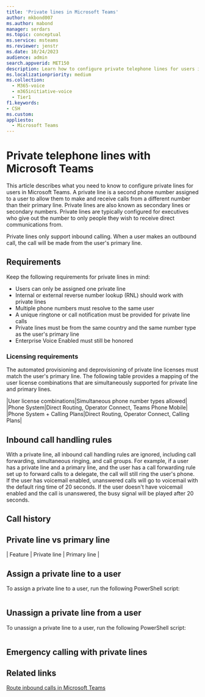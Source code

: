 ```yaml
---
title: 'Private lines in Microsoft Teams'
author: mkbond007
ms.author: mabond
manager: serdars
ms.topic: conceptual
ms.service: msteams
ms.reviewer: jenstr
ms.date: 10/24/2023
audience: admin
search.appverid: MET150
description: Learn how to configure private telephone lines for users in Microsoft Teams.
ms.localizationpriority: medium
ms.collection: 
  - M365-voice
  - m365initiative-voice
  - Tier1
f1.keywords:
- CSH
ms.custom: 
appliesto: 
  - Microsoft Teams
---
```


# Private telephone lines with Microsoft Teams

This article describes what you need to know to configure private lines for users in Microsoft Teams. A private line is a second phone number assigned to a user to allow them to make and receive calls from a different number than their primary line. Private lines are also known as secondary lines or secondary numbers. Private lines are typically configured for executives who give out the number to only people they wish to receive direct communications from.

Private lines only support inbound calling. When a user makes an outbound call, the call will be made from the user's primary line.

## Requirements

Keep the following requirements for private lines in mind:

- Users can only be assigned one private line
- Internal or external reverse number lookup (RNL) should work with private lines
- Multiple phone numbers must resolve to the same user
- A unique ringtone or call notification must be provided for private line calls
- Private lines must be from the same country and the same number type as the user's primary line
- Enterprise Voice Enabled must still be honored

### Licensing requirements

The automated provisioning and deprovisioning of private line licenses must match the user's primary line. The following table provides a mapping of the user license combinations that are simultaneously supported for private line and primary lines.

|User license combinations|Simultaneous phone number types allowed|
|Phone System|Direct Routing, Operator Connect, Teams Phone Mobile|
|Phone System + Calling Plans|Direct Routing, Operator Connect, Calling Plans|

## Inbound call handling rules

With a private line, all inbound call handling rules are ignored, including call forwarding, simultaneous ringing, and call groups. For example, if a user has a private line and a primary line, and the user has a call forwarding rule set up to forward calls to a delegate, the call will still ring the user's phone. If the user has voicemail enabled, unanswered calls will go to voicemail with the default ring time of 20 seconds. If the user doesn't have voicemail enabled and the call is unanswered, the busy signal will be played after 20 seconds.

## Call history

## Private line vs primary line

| Feature | Private line | Primary line |

## Assign a private line to a user

To assign a private line to a user, run the following PowerShell script:

```powershell

```

## Unassign a private line from a user

To unassign a private line to a user, run the following PowerShell script:

```powershell

```

## Emergency calling with private lines

## Related links

[Route inbound calls in Microsoft Teams](inbound-call-routing.md)
